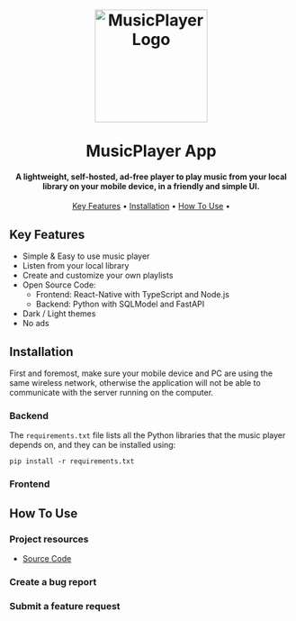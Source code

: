 <h1 align="center">
  <img src="https://github.com/ozzs/musicPlayer/blob/main/assets/MusicPlayerLogo.png" alt="MusicPlayerLogo" width="200">
  <br /> <br />
  MusicPlayer App
</h1>

<h4 align="center"> A lightweight, self-hosted, ad-free player to play music from your local library on your mobile device, in a friendly and simple UI. </h4>

<p align="center">
  <a href="#key-features">Key Features</a> •
  <a href="#installation">Installation</a> •
  <a href="#how-to-use">How To Use</a> •
</p>

## Key Features
* Simple & Easy to use music player
* Listen from your local library
* Create and customize your own playlists
* Open Source Code:
  - Frontend: React-Native with TypeScript and Node.js
  - Backend: Python with SQLModel and FastAPI
* Dark / Light themes
* No ads

## Installation
First and foremost, make sure your mobile device and PC are using the same wireless network, 
otherwise the application will not be able to communicate with the server running on the computer.

### Backend
The `requirements.txt` file lists all the Python libraries that the music player depends on, and they can be installed using:
```
pip install -r requirements.txt
```

### Frontend

## How To Use

### Project resources
* <a href="https://github.com/ozzs/musicPlayer">Source Code</a>

### Create a bug report

### Submit a feature request

